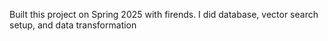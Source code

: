 Built this project on Spring 2025 with firends. 
I did database, vector search setup, and data transformation
